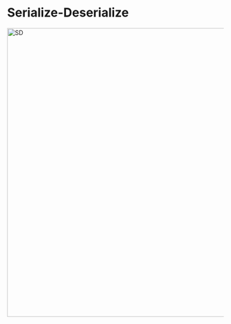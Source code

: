 # Serialize-Deserialize
<img width="670" alt="SD" src="https://user-images.githubusercontent.com/72594758/131497623-8d8222e7-ac5a-40ee-a56d-d78d4f4a388d.PNG">
